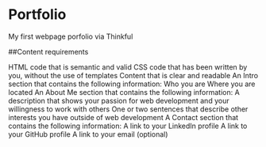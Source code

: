 # Portfolio
My first webpage porfolio via Thinkful

##Content requirements

HTML code that is semantic and valid
CSS code that has been written by you, without the use of templates
Content that is clear and readable
An Intro section that contains the following information:
Who you are
Where you are located
An About Me section that contains the following information:
A description that shows your passion for web development and your willingness to work with others
One or two sentences that describe other interests you have outside of web development
A Contact section that contains the following information:
A link to your LinkedIn profile
A link to your GitHub profile
A link to your email (optional)
